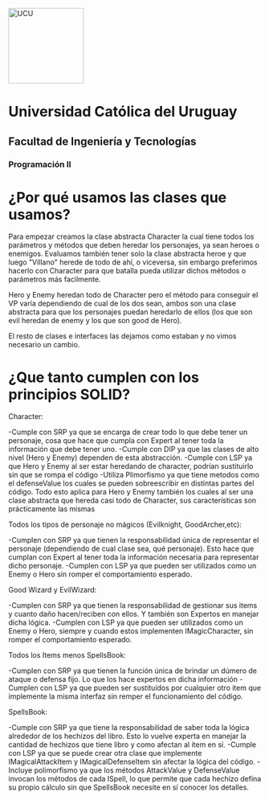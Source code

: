 <img alt="UCU" src="https://www.ucu.edu.uy/plantillas/images/logo_ucu.svg"
width="150"/>

# Universidad Católica del Uruguay

## Facultad de Ingeniería y Tecnologías

### Programación II

# ¿Por qué usamos las clases que usamos?

Para empezar creamos la clase abstracta Character la cual tiene todos los parámetros y métodos que deben heredar los personajes, ya sean heroes o enemigos. Evaluamos también tener solo la clase abstracta heroe y que luego "Villano" herede de todo de ahí, o viceversa, sin embargo preferimos hacerlo con Character para que batalla pueda utilizar dichos métodos o parámetros más facilmente. 

Hero y Enemy heredan todo de Character pero el método para conseguir el VP varía dependiendo de cual de los dos sean, ambos son una clase abstracta para que los personajes puedan heredarlo de ellos (los que son evil heredan de enemy y los que son good de Hero). 

El resto de clases e interfaces las dejamos como estaban y no vimos necesario un cambio.

# ¿Que tanto cumplen con los principios SOLID?

Character:

-Cumple con SRP ya que se encarga de crear todo lo que debe tener un personaje, cosa que hace que cumpla con Expert al tener toda la información que debe tener uno.
-Cumple con DIP ya que las clases de alto nivel (Hero y Enemy) dependen de esta abstracción.
-Cumple con LSP ya que Hero y Enemy al ser estar heredando de character, podrían sustituirlo sin que se rompa el código
-Utiliza Plimorfismo ya que tiene metodos como el defenseValue los cuales se pueden sobreescribir en distintas partes del código.
Todo esto aplica para Hero y Enemy también los cuales al ser una clase abstracta que hereda casi todo de Character, sus características son prácticamente las mismas

Todos los tipos de personaje no mágicos (Evilknight, GoodArcher,etc):

-Cumplen con SRP ya que tienen la responsabilidad única de representar el personaje (dependiendo de cual clase sea, qué personaje). Esto hace que cumplan con Expert al tener toda la información necesaria para representar dicho personaje.
-Cumplen con LSP ya que pueden ser utilizados como un Enemy o Hero sin romper el comportamiento esperado.


Good Wizard y EvilWizard:

-Cumplen con SRP ya que tienen la responsabilidad de gestionar sus items y cuanto daño hacen/reciben con ellos. Y también son Expertos en manejar dicha lógica.
-Cumplen con LSP ya que pueden ser utilizados como un Enemy o Hero, siempre y cuando estos implementen IMagicCharacter, sin romper el comportamiento esperado.

Todos los Items menos SpellsBook:

-Cumplen con SRP ya que tienen la función única de brindar un dúmero de ataque o defensa fijo. Lo que los hace expertos en dicha información
-Cumplen con LSP ya que pueden ser sustituídos por cualquier otro item que implemente la misma interfaz sin remper el funcionamiento del código.


SpellsBook:

-Cumple con SRP ya que tiene la responsabilidad de saber toda la lógica alrededor de los hechizos del libro. Esto lo vuelve experta en manejar la cantidad de hechizos que tiene libro y como afectan al item en sí.
-Cumple con LSP ya que se puede crear otra clase que implemente IMagicalAttackItem y IMagicalDefenseItem sin afectar la lógica del código.
-Incluye polimorfismo ya que los métodos AttackValue y DefenseValue invocan los métodos de cada ISpell, lo que permite que cada hechizo defina su propio cálculo sin que SpellsBook necesite en sí conocer los detalles.



